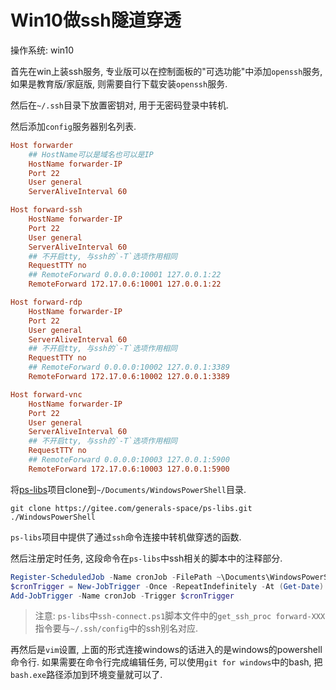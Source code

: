 # Win10做ssh隧道穿透

操作系统: win10

首先在win上装ssh服务, 专业版可以在控制面板的"可选功能"中添加`openssh`服务, 如果是教育版/家庭版, 则需要自行下载安装`openssh`服务.

然后在`~/.ssh`目录下放置密钥对, 用于无密码登录中转机.

然后添加`config`服务器别名列表.

```ini
Host forwarder
    ## HostName可以是域名也可以是IP
    HostName forwarder-IP
    Port 22
    User general
    ServerAliveInterval 60

Host forward-ssh
    HostName forwarder-IP
    Port 22
    User general
    ServerAliveInterval 60
    ## 不开启tty, 与ssh的`-T`选项作用相同
    RequestTTY no
    ## RemoteForward 0.0.0.0:10001 127.0.0.1:22
    RemoteForward 172.17.0.6:10001 127.0.0.1:22

Host forward-rdp
    HostName forwarder-IP
    Port 22
    User general
    ServerAliveInterval 60
    ## 不开启tty, 与ssh的`-T`选项作用相同
    RequestTTY no
    ## RemoteForward 0.0.0.0:10002 127.0.0.1:3389
    RemoteForward 172.17.0.6:10002 127.0.0.1:3389

Host forward-vnc
    HostName forwarder-IP
    Port 22
    User general
    ServerAliveInterval 60
    ## 不开启tty, 与ssh的`-T`选项作用相同
    RequestTTY no
    ## RemoteForward 0.0.0.0:10003 127.0.0.1:5900
    RemoteForward 172.17.0.6:10003 127.0.0.1:5900

```

将[ps-libs](https://gitee.com/generals-space/ps-libs)项目clone到`~/Documents/WindowsPowerShell`目录.

```
git clone https://gitee.com/generals-space/ps-libs.git ./WindowsPowerShell
```

`ps-libs`项目中提供了通过`ssh`命令连接中转机做穿透的函数.

然后注册定时任务, 这段命令在`ps-libs`中ssh相关的脚本中的注释部分.

```ps1
Register-ScheduledJob -Name cronJob -FilePath ~\Documents\WindowsPowerShell\ssh-reconnect.ps1
$cronTrigger = New-JobTrigger -Once -RepeatIndefinitely -At (Get-Date) -RepetitionInterval (New-TimeSpan -Seconds 60)
Add-JobTrigger -Name cronJob -Trigger $cronTrigger
```

> 注意: `ps-libs`中`ssh-connect.ps1`脚本文件中的`get_ssh_proc forward-XXX`指令要与`~/.ssh/config`中的ssh别名对应.

再然后是`vim`设置, 上面的形式连接windows的话进入的是windows的powershell命令行. 如果需要在命令行完成编辑任务, 可以使用`git for windows`中的bash, 把`bash.exe`路径添加到环境变量就可以了. 

